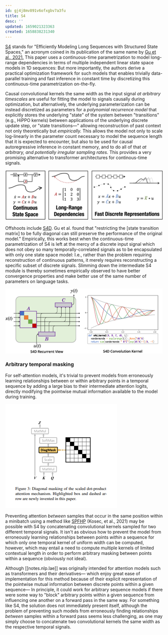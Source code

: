 ```yaml
---
id: gj4j8mv891v6ofxgbv7a3fu
title: S4
desc: ''
updated: 1659021323363
created: 1658838231340
---
```

[S4] stands for "Efficiently Modeling Long Sequences with Structured State Spaces," an acronym coined in its publication of the same name by [Gu et al., 2021.][s4] This paper uses a continuous-time parametrization to model long-range dependencies in terms of multiple independent linear state space models in 1D sequences: But more importantly, the authors derive a practical optimization framework for such models that enables trivially data-parallel training and fast inference in constant time by discretizing this continuous-time parametrization on-the-fly.

Causal convolutional kernels the same width as the input signal *at arbitrary timescales* are useful for fitting the model to signals causally during optimization, but alternatively, the underlying parameterization can be instead discretized as parameters for a *polynomial recurrence model* that explicitly stores the underlying "state" of the system between "transitions" (e.g., HiPPO kernels) between applications of the underlying discrete update step, or "state transitions—" allowing reconstruction of past context not only theoretically but *empirically.* This allows the model not only to scale log-linearly in the parameter count necessary to model the sequence length that it is expected to encounter, but also to be used for causal autoregressive inference in constant memory, and to do all of that *at arbitrary, and potentially irregular sampling rates.* This provides a very promising alternative to transformer architectures for continous-time signals.

![S4](/assets/images/s4.png)

Offshoots include [S4D]. Gu et al. found that "restricting the [state transition matrix] to be fully diagonal can still preserve the performance of the original model." Empirically, this works best when the continuous-time parametrization of S4 is left at the mercy of a discrete input signal which does not obey so many temporally-correlated signals as to be encapsulated with only one state space model: I.e., rather than the problem requiring reconstruction of continuous patterns, it merely requires reconstructing a specific subset of discrete signals. Slimming down the intermediate S4 module is thereby sometimes empirically observed to have better convergence properties and make better use of the same number of parameters on language tasks.

![S4D](/assets/images/s4d.png)


### Arbitrary temporal masking

For self-attention models, it's trivial to prevent models from erroneously learning relationships between or within arbitrary points in a temporal sequence by adding a large bias to their intermediate attention logits, directly modifying the pointwise mutual information available to the model during training.

![Shin, et al., 2020.](/assets/images/diag_mask.png)

Preventing attention _between_ samples that occur in the same position within a minibatch using a method like [SPFHP] (Kosec, et al., 2021) may be possible with S4 by concatenating convolutional kernels sampled for two different temporal signals. It isn't as obvious how to prevent the model from erroneously learning relationships between points _within_ a sequence for which only one temporal kernel of uniform width can be computed, however, which may entail a need to compute multiple kernels of limited contextual length in order to perform arbitrary masking between points within a sequence (obviously not ideal).

Although [[notes.nlp.lae]] was originally intended for attention models such as transformers and their derivatives— which enjoy great ease of implementation for this method because of their explicit representation of the pointwise mutual information between discrete points within a given sequence— In principle, it could work for arbitrary sequence models if there were some way to "block" arbitrary points within a given sequence from influencing one another on a forward pass in the same way. For something like S4, the solution does not immediately present itself, although the problem of preventing such models from erroneously finding relationships _between_ samples within a forward pass seems less challenging, as one may simply choose to concatenate two convolutional kernels the same width as the respective temporal signals. 

[s4]: https://arxiv.org/abs/2111.00396
[s4d]: https://arxiv.org/abs/2206.11893
[spfhp]: https://arxiv.org/abs/2107.02027